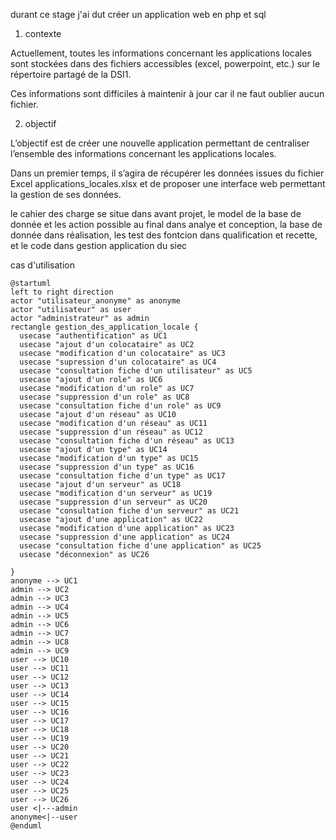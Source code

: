 durant ce stage 
j'ai dut créer un application web en php et sql

1. contexte

Actuellement, toutes les informations concernant les applications locales sont stockées dans des fichiers accessibles (excel, powerpoint, etc.) sur le répertoire partagé de la DSI1.

Ces informations sont difficiles à maintenir à jour car il ne faut oublier aucun fichier.

2. objectif

L’objectif est de créer une nouvelle application permettant de centraliser l’ensemble des informations concernant les applications locales.

Dans un premier temps, il s’agira de récupérer les données issues du fichier Excel applications_locales.xlsx et de proposer une interface web permettant la gestion de ses données.

le cahier des charge se situe dans avant projet,
le model de la base de donnée et les action possible au final dans analye et conception,
la base de donnée dans réalisation,
les test des fontcion dans qualification et recette,
et le code dans gestion application du siec

cas d'utilisation
```plantuml
@startuml
left to right direction
actor "utilisateur_anonyme" as anonyme
actor "utilisateur" as user
actor "administrateur" as admin
rectangle gestion_des_application_locale {
  usecase "authentification" as UC1
  usecase "ajout d'un colocataire" as UC2
  usecase "modification d'un colocataire" as UC3
  usecase "supression d'un colocataire" as UC4
  usecase "consultation fiche d'un utilisateur" as UC5
  usecase "ajout d'un role" as UC6
  usecase "modification d'un role" as UC7
  usecase "suppression d'un role" as UC8
  usecase "consultation fiche d'un role" as UC9
  usecase "ajout d'un réseau" as UC10
  usecase "modification d'un réseau" as UC11
  usecase "suppression d'un réseau" as UC12
  usecase "consultation fiche d'un réseau" as UC13
  usecase "ajout d'un type" as UC14
  usecase "modification d'un type" as UC15
  usecase "suppression d'un type" as UC16
  usecase "consultation fiche d'un type" as UC17
  usecase "ajout d'un serveur" as UC18
  usecase "modification d'un serveur" as UC19
  usecase "suppression d'un serveur" as UC20
  usecase "consultation fiche d'un serveur" as UC21
  usecase "ajout d'une application" as UC22
  usecase "modification d'une application" as UC23
  usecase "suppression d'une application" as UC24
  usecase "consultation fiche d'une application" as UC25
  usecase "déconnexion" as UC26
 
}
anonyme --> UC1
admin --> UC2
admin --> UC3
admin --> UC4
admin --> UC5
admin --> UC6
admin --> UC7
admin --> UC8
admin --> UC9
user --> UC10
user --> UC11
user --> UC12
user --> UC13
user --> UC14
user --> UC15
user --> UC16
user --> UC17
user --> UC18
user --> UC19
user --> UC20
user --> UC21
user --> UC22
user --> UC23
user --> UC24
user --> UC25
user --> UC26
user <|---admin
anonyme<|--user
@enduml
```